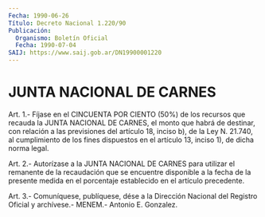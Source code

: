 ```yaml
---
Fecha: 1990-06-26
Título: Decreto Nacional 1.220/90
Publicación:
  Organismo: Boletín Oficial
  Fecha: 1990-07-04
SAIJ: https://www.saij.gob.ar/DN19900001220
---
```

# JUNTA NACIONAL DE CARNES

<a id="1"></a>
Art.  1.-  Fíjase  en  el  CINCUENTA  POR  CIENTO (50%) de los recursos  que  recauda la JUNTA NACIONAL DE CARNES,  el  monto  que habrá de destinar,  con relación a las previsiones del artículo 18, inciso b), de la Ley  N.  21.740,  al  cumplimiento  de  los  fines dispuestos  en  el  artículo  13,  inciso 1), de dicha norma legal.

<a id="2"></a>
Art. 2.- Autorízase a la JUNTA NACIONAL DE CARNES para utilizar el remanente  de  la  recaudación  que se encuentre disponible a la fecha  de  la presente medida en el porcentaje  establecido  en  el artículo precedente.

<a id="3"></a>
Art. 3.- Comuníquese, publíquese, dése a la Dirección Nacional del Registro  Oficial  y  archívese.-  MENEM.- Antonio E. Gonzalez.